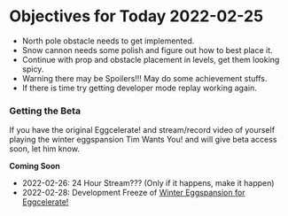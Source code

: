 # Objectives for Today 2022-02-25

- North pole obstacle needs to get implemented.
- Snow cannon needs some polish and figure out how to best place it.
- Continue with prop and obstacle placement in levels, get them looking spicy.
- Warning there may be Spoilers!!! May do some achievement stuffs.
- If there is time try getting developer mode replay working again.

### Getting the Beta

If you have the original Eggcelerate! and stream/record video of yourself playing the winter eggspansion Tim Wants You! and will give beta access soon, let him know.

**Coming Soon**

- 2022-02-26: 24 Hour Stream??? (Only if it happens, make it happen)
- 2022-02-28: Development Freeze of [Winter Eggspansion for Eggcelerate!](https://store.steampowered.com/app/1902100/Winter_Eggspansion_for_Eggcelerate/)
